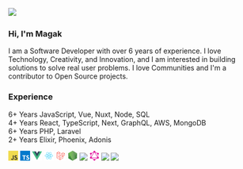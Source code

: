 <p align="left"><img src="https://magak.me/assets/images/Geek-logo.png" width="80">
  
### Hi, I'm Magak
I am a Software Developer with over 6 years of experience. I love Technology, Creativity, and Innovation, and I am interested in building solutions to solve real user problems. I love Communities and I'm a contributor to Open Source projects.

### Experience

6+ Years JavaScript, Vue, Nuxt, Node, SQL <br>
4+ Years React, TypeScript, Next, GraphQL, AWS, MongoDB <br>
6+ Years PHP, Laravel <br>
2+ Years Elixir, Phoenix, Adonis <br>


<code><img height="20" src="https://raw.githubusercontent.com/github/explore/80688e429a7d4ef2fca1e82350fe8e3517d3494d/topics/javascript/javascript.png"></code>
<code><img height="20" src="https://raw.githubusercontent.com/github/explore/80688e429a7d4ef2fca1e82350fe8e3517d3494d/topics/typescript/typescript.png"></code>
<code><img height="20" src="https://raw.githubusercontent.com/github/explore/80688e429a7d4ef2fca1e82350fe8e3517d3494d/topics/vue/vue.png"></code>
<code><img height="20" src="https://raw.githubusercontent.com/github/explore/80688e429a7d4ef2fca1e82350fe8e3517d3494d/topics/react/react.png"></code>
<code><img height="20" src="https://raw.githubusercontent.com/github/explore/5c058a388828bb5fde0bcafd4bc867b5bb3f26f3/topics/laravel/laravel.png"></code>
<code><img height="20" src="https://raw.githubusercontent.com/github/explore/80688e429a7d4ef2fca1e82350fe8e3517d3494d/topics/nodejs/nodejs.png"></code>
<code><img height="20" src="https://github.com/manuelgeek/manuelgeek/assets/23236306/327c4ecf-cd98-4153-a8b6-49710a861180"></code>
<code><img height="20" src="https://raw.githubusercontent.com/github/explore/5c058a388828bb5fde0bcafd4bc867b5bb3f26f3/topics/graphql/graphql.png"></code>
<code><img height="20" src="https://user-images.githubusercontent.com/23236306/168019574-64b500bf-a950-4b19-a8c3-6547c3c5012a.png"></code>
<code><img height="20" src="https://user-images.githubusercontent.com/23236306/177114753-58c2d9d5-11a5-446b-851a-4d72fcd4ae55.png"></code>
<!-- <code><img height="20" src="https://github.com/manuelgeek/manuelgeek/assets/23236306/c418ec53-3abd-4590-8548-a336718cd64e"></code> -->
<!-- <code><img height="20" src="https://user-images.githubusercontent.com/23236306/177114436-09040fbe-bf10-4d63-8620-15c33450310b.png"></code> -->
<!-- ![image](https://user-images.githubusercontent.com/23236306/177114753-58c2d9d5-11a5-446b-851a-4d72fcd4ae55.png) -->
<!-- ![image](https://github.com/manuelgeek/manuelgeek/assets/23236306/c418ec53-3abd-4590-8548-a336718cd64e) -->
<!-- ![image](https://github.com/manuelgeek/manuelgeek/assets/23236306/327c4ecf-cd98-4153-a8b6-49710a861180) -->
